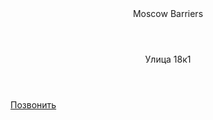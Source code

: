<!-- BEGIN (write your solution here) -->
<html lang="ru">
<head>
  
</head>
<body>

<header>Moscow Barriers</header>
<header>Улица  18к1</header>

<script src="//perezvonok.ru/s.php?u=5778&s=6358" charset="UTF-8"  async="async"></script>
<link type="text/css" href="https://perezvonok.ru/css/main.css" rel="stylesheet">

<a href="#" onclick="magicc();return false">Позвонить</a>


</body>
</html>
<!-- END -->
